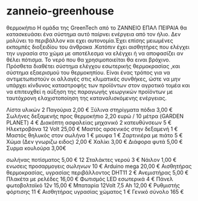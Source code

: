# zanneio-greenhouse
θερμοκήπιο
Η ομάδα της GreenTech από το ΖΑΝΝΕΙΟ ΕΠΑΛ ΠΕΙΡΑΙΑ θα κατασκευάσει ένα σύστημα  αυτό παίρνει ενέργεια από τον  ήλιο. Δεν μολύνει το περιβάλλον και εχει αυτονομία.Έχει επίσης μειωμένες εκπομπές διοξειδίου του άνθρακα .Κατόπιν έχει αισθητήρες που ελέγχει την υγρασία στο χώμα  με αποτέλεσμα να ελέγχει ή να αποφασίζει αν θέλει πότισμα.
Το νερό που θα χρησιμοποιείται θα ειναι βρόχινο. Πρόσθετα διαθέτει σύστημα ελέγχου εσωτερικής θερμοκρασίας ,και σύστημα εξαερισμού του θερμοκηπίου. Είναι ένας τρόπος για να αντιμετωπιστούν οι αλλαγές στις κλιματικές συνθήκες, ώστε να μην υπάρχει κίνδυνος καταστροφής των προϊόντων στον αγροτικό τομέα και να επιτευχθεί η αύξηση της παραγωγής γεωργικών προϊόντων με ταυτόχρονη ελαχιστοποίηση της καταναλισκόμενης ενέργειας.

Λίστα υλικών
2 Παγούρια                                      2,00  €
Ξύλινα στηρίγματα πόδια                         3,00 €                                                      
Σωλήνες δεξαμενής προς θερμοκήπιο 
 2,20 ευρώ / 10 μέτρα (GARDEN PLANET)            4 €
Διακόπτη ασφαλείας μηχανικό 2 κατευθύνσεων      5 €
Ηλεκτροβάνα 12 Volt                            25,00 €
Μαστός αρσενικός στην δεξαμενή                  1 €
Μαστός θηλυκός στον σωλήνα                      1 €
μουφα                                           1 €
Ζαρτινιέρα  με πιάτο                            5 €
Χώμα (Δεν γνωριζω ειδος)                        2,00 €
Χαλίκι                                          3,00 €
Διάφορα φυτά                                    5,00 € 
Συρμα κουλούρα                                  3,00€

σωλήνας ποτίσματος                             5,00 €
12 Σταλάκτες νερού                               3 €
Νάιλον                                         1,00 €
ενωσεις προσαρμογεις σωληνων                   10 €
            Arduino  mega                     20,00 €
Αισθητήρας θερμοκρασίας, 
υγρασίας περιβάλλοντος DHT11                   2  €
Ανεμιστήρας                                   5,00 €
            Πλακέτα με ρελέδες                16,00 €
            Φωτισμός LED εσωτερικά            4 €
Πάνελ φωτοβολταϊκό 12v                       15,00 €
Μπαταρία 12Volt  7,5 Ah                      12,00 €
Ρυθμιστής φόρτισης                            11 €
Αισθητήρας υγρασίας χώματος                   1 €
                 Γενικό σύνολο              165 €
